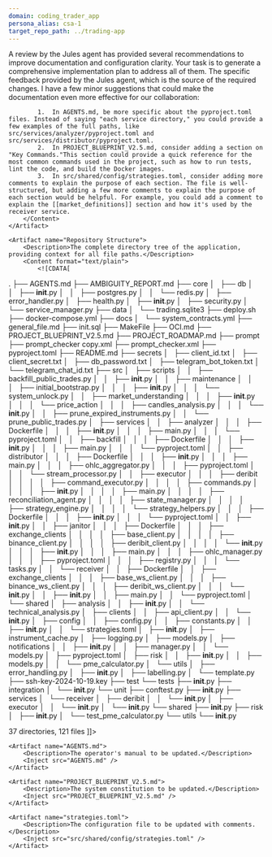 ```yaml
---
domain: coding_trader_app
persona_alias: csa-1
target_repo_path: ../trading-app
---
```


<Mandate>
A review by the Jules agent has provided several recommendations to improve documentation and configuration clarity. Your task is to generate a comprehensive implementation plan to address all of them.

</Mandate>

<Evidence>
    <Artifact name="Jules Feedback">
        <Description>The specific feedback provided by the Jules agent, which is the source of the required changes.</Description>
        <Content>
            <!-- This is where you would paste the text from the "jules_feedback_log.md" -->
            I have a few minor suggestions that could make the documentation even more effective for our collaboration:

            1.  In AGENTS.md, be more specific about the pyproject.toml files. Instead of saying "each service directory," you could provide a few examples of the full paths, like src/services/analyzer/pyproject.toml and src/services/distributor/pyproject.toml.
            2.  In PROJECT_BLUEPRINT_V2.5.md, consider adding a section on "Key Commands."This section could provide a quick reference for the most common commands used in the project, such as how to run tests, lint the code, and build the Docker images. 
            3.  In src/shared/config/strategies.toml, consider adding more comments to explain the purpose of each section. The file is well-structured, but adding a few more comments to explain the purpose of each section would be helpful. For example, you could add a comment to explain the [[market_definitions]] section and how it's used by the receiver service.
        </Content>
    </Artifact>

    <Artifact name="Repository Structure">
        <Description>The complete directory tree of the application, providing context for all file paths.</Description>
        <Content format="text/plain">
            <![CDATA[
.
├── AGENTS.md
├── AMBIGUITY_REPORT.md
├── core
│   ├── db
│   │   ├── __init__.py
│   │   ├── postgres.py
│   │   └── redis.py
│   ├── error_handler.py
│   ├── health.py
│   ├── __init__.py
│   ├── security.py
│   └── service_manager.py
├── data
│   └── trading.sqlite3
├── deploy.sh
├── docker-compose.yml
├── docs
│   └── system_contracts.yml
├── general_file.md
├── init.sql
├── MakeFile
├── OCI.md
├── PROJECT_BLUEPRINT_V2.5.md
├── PROJECT_ROADMAP.md
├── prompt
├── prompt_checker copy.xml
├── prompt_checker.xml
├── pyproject.toml
├── README.md
├── secrets
│   ├── client_id.txt
│   ├── client_secret.txt
│   ├── db_password.txt
│   ├── telegram_bot_token.txt
│   └── telegram_chat_id.txt
├── src
│   ├── scripts
│   │   ├── backfill_public_trades.py
│   │   ├── __init__.py
│   │   ├── maintenance
│   │   │   ├── initial_bootstrap.py
│   │   │   ├── __init__.py
│   │   │   └── system_unlock.py
│   │   ├── market_understanding
│   │   │   ├── __init__.py
│   │   │   └── price_action
│   │   │       ├── candles_analysis.py
│   │   │       └── __init__.py
│   │   ├── prune_expired_instruments.py
│   │   └── prune_public_trades.py
│   ├── services
│   │   ├── analyzer
│   │   │   ├── Dockerfile
│   │   │   ├── __init__.py
│   │   │   ├── main.py
│   │   │   └── pyproject.toml
│   │   ├── backfill
│   │   │   ├── Dockerfile
│   │   │   ├── __init__.py
│   │   │   ├── main.py
│   │   │   └── pyproject.toml
│   │   ├── distributor
│   │   │   ├── Dockerfile
│   │   │   ├── __init__.py
│   │   │   ├── main.py
│   │   │   ├── ohlc_aggregator.py
│   │   │   ├── pyproject.toml
│   │   │   └── stream_processor.py
│   │   ├── executor
│   │   │   ├── deribit
│   │   │   │   ├── command_executor.py
│   │   │   │   ├── commands.py
│   │   │   │   ├── __init__.py
│   │   │   │   ├── main.py
│   │   │   │   ├── reconciliation_agent.py
│   │   │   │   ├── state_manager.py
│   │   │   │   ├── strategy_engine.py
│   │   │   │   └── strategy_helpers.py
│   │   │   ├── Dockerfile
│   │   │   ├── __init__.py
│   │   │   └── pyproject.toml
│   │   ├── __init__.py
│   │   ├── janitor
│   │   │   ├── Dockerfile
│   │   │   ├── exchange_clients
│   │   │   │   ├── base_client.py
│   │   │   │   ├── binance_client.py
│   │   │   │   ├── deribit_client.py
│   │   │   │   └── __init__.py
│   │   │   ├── __init__.py
│   │   │   ├── main.py
│   │   │   ├── ohlc_manager.py
│   │   │   ├── pyproject.toml
│   │   │   ├── registry.py
│   │   │   └── tasks.py
│   │   └── receiver
│   │       ├── Dockerfile
│   │       ├── exchange_clients
│   │       │   ├── base_ws_client.py
│   │       │   ├── binance_ws_client.py
│   │       │   ├── deribit_ws_client.py
│   │       │   └── __init__.py
│   │       ├── __init__.py
│   │       ├── main.py
│   │       └── pyproject.toml
│   └── shared
│       ├── analysis
│       │   ├── __init__.py
│       │   └── technical_analysis.py
│       ├── clients
│       │   ├── api_client.py
│       │   └── __init__.py
│       ├── config
│       │   ├── config.py
│       │   ├── constants.py
│       │   ├── __init__.py
│       │   └── strategies.toml
│       ├── __init__.py
│       ├── instrument_cache.py
│       ├── logging.py
│       ├── models.py
│       ├── notifications
│       │   ├── __init__.py
│       │   ├── manager.py
│       │   └── models.py
│       ├── pyproject.toml
│       ├── risk
│       │   ├── __init__.py
│       │   ├── models.py
│       │   └── pme_calculator.py
│       └── utils
│           ├── error_handling.py
│           ├── __init__.py
│           ├── labelling.py
│           └── template.py
├── ssh-key-2024-10-19.key
├── test
└── tests
    ├── __init__.py
    ├── integration
    │   └── __init__.py
    └── unit
        ├── conftest.py
        ├── __init__.py
        ├── services
        │   └── receiver
        │       ├── deribit
        │       │   └── __init__.py
        │       ├── executor
        │       │   └── __init__.py
        │       └── __init__.py
        └── shared
            ├── __init__.py
            ├── risk
            │   ├── __init__.py
            │   └── test_pme_calculator.py
            └── utils
                └── __init__.py

37 directories, 121 files
            ]]>
        </Content>
    </Artifact>

    <Artifact name="AGENTS.md">
        <Description>The operator's manual to be updated.</Description>
        <Inject src="AGENTS.md" />
    </Artifact>

    <Artifact name="PROJECT_BLUEPRINT_V2.5.md">
        <Description>The system constitution to be updated.</Description>
        <Inject src="PROJECT_BLUEPRINT_V2.5.md" />
    </Artifact>

    <Artifact name="strategies.toml">
        <Description>The configuration file to be updated with comments.</Description>
        <Inject src="src/shared/config/strategies.toml" />
    </Artifact>
</Evidence>